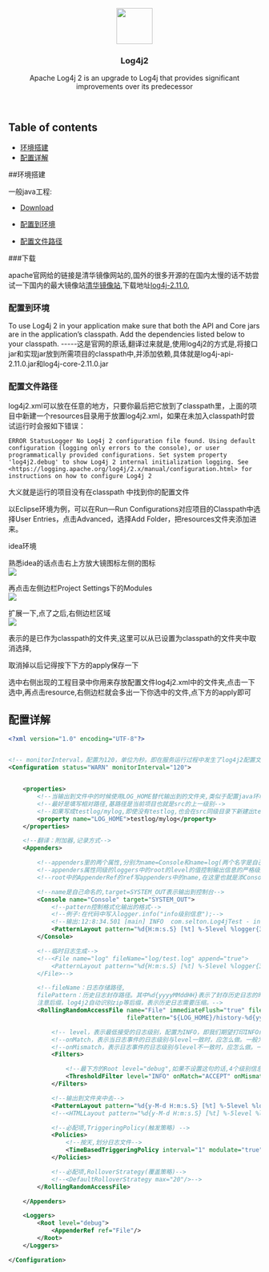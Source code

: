 <p align="center">
  <a href="http://www.cnblogs.com/selton/">
    <img src="https://files.cnblogs.com/files/selton/show.ico" alt="" width=72 height=72>
  </a>

  <h3 align="center">Log4j2</h3>

  <p align="center">
    Apache Log4j 2 is an upgrade to Log4j that provides significant improvements over its predecessor 
  </p>
</p>

<br>



## Table of contents

- [环境搭建](#环境搭建)
- [配置详解](#配置详解)



##环境搭建

一般java工程:

- [Download](#下载)

- [配置到环境](#配置到环境)

- [配置文件路径](#配置文件路径)

  

###下载

apache官网给的链接是清华镜像网站的,国外的很多开源的在国内太慢的话不妨尝试一下国内的最大镜像站[清华镜像站](https://mirrors.tuna.tsinghua.edu.cn/),下载地址[log4j-2.11.0](https://mirrors.tuna.tsinghua.edu.cn/apache/logging/log4j/2.11.0/apache-log4j-2.11.0-bin.zip),  



### 配置到环境  

To use Log4j 2 in your application make sure that both the API and Core jars are in the application’s classpath. Add the dependencies listed below to your classpath. -----这是官网的原话,翻译过来就是,使用log4j2的方式是,将接口jar和实现jar放到所需项目的classpath中,并添加依赖,具体就是log4j-api-2.11.0.jar和log4j-core-2.11.0.jar

### 配置文件路径  

log4j2.xml可以放在任意的地方，只要你最后把它放到了classpath里，上面的项目中新建一个resources目录用于放置log4j2.xml，如果在未加入classpath时尝试运行时会报如下错误：  

```
ERROR StatusLogger No Log4j 2 configuration file found. Using default configuration (logging only errors to the console), or user programmatically provided configurations. Set system property 'log4j2.debug' to show Log4j 2 internal initialization logging. See <https://logging.apache.org/log4j/2.x/manual/configuration.html> for instructions on how to configure Log4j 2   

```

大义就是运行的项目没有在classpath 中找到你的配置文件

以Eclipse环境为例，可以在Run—Run Configurations对应项目的Classpath中选择User Entries，点击Advanced，选择Add Folder，把resources文件夹添加进来。 



idea环境

熟悉idea的话点击右上方放大镜图标左侧的图标  
![](https://images2018.cnblogs.com/blog/1394862/201806/1394862-20180616215217477-1697213702.png)



再点击左侧边栏Project Settings下的Modules    
![](https://images2018.cnblogs.com/blog/1394862/201806/1394862-20180616215332359-324087624.png)  


扩展一下,点了之后,右侧边栏区域  
![](https://images2018.cnblogs.com/blog/1394862/201806/1394862-20180616215400976-1899710376.png)


表示的是已作为classpath的文件夹,这里可以从已设置为classpath的文件夹中取消选择, 

取消掉以后记得按下下方的apply保存一下   

选中右侧出现的工程目录中你用来存放配置文件log4j2.xml中的文件夹,点击一下选中,再点击resource,右侧边栏就会多出一下你选中的文件,点下方的apply即可   





## 配置详解  

```xml
<?xml version="1.0" encoding="UTF-8"?>


<!-- monitorInterval，配置为120，单位为秒。即在服务运行过程中发生了log4j2配置文件的修改，log4j2能够在monitorInterval时间范围重新加载配置，无需重启应用。-->
<Configuration status="WARN" monitorInterval="120">


    <properties>
        <!--当输出到文件中的时候使用LOG_HOME替代输出到的文件夹,类似于配置java环境的时候的JAVA_HOME的做法-->
        <!--最好是填写相对路径,基路径是当前项目也就是src的上一级别-->
        <!--如果写成testlog/mylog,即使没有testlog,也会在src同级目录下新建出testlog文件夹以及其下的mylog文件夹-->
        <property name="LOG_HOME">testlog/mylog</property>
    </properties>

    <!--翻译：附加器,记录方式-->
    <Appenders>

        <!--appenders里的两个属性,分别为name=Console和name=log(两个名字是自己起的)-->
        <!--appenders属性同级的loggers中的root的level的值控制输出信息的严格级别,一般是info-->
        <!--root中的AppenderRef的ref写appenders中的name,在这里也就是添Console或log-->

        <!--name是自己命名的,target=SYSTEM_OUT表示输出到控制台-->
        <Console name="Console" target="SYSTEM_OUT">
            <!--pattern控制格式化输出的格式-->
            <!--例子:在代码中写入logger.info("info级别信息");-->
            <!--输出:12:8:34.501 [main] INFO  com.selton.Log4jTest - info级别信息-->
            <PatternLayout pattern="%d{H:m:s.S} [%t] %-5level %logger{36} - %msg%n"/>
        </Console>

        <!--临时日志生成-->
        <!--<File name="log" fileName="log/test.log" append="true">
            <PatternLayout pattern="%d{H:m:s.S} [%t] %-5level %logger{36} - %msg%n"/>
        </File>-->

        <!--fileName：日志存储路径,
        filePattern：历史日志封存路径。其中%d{yyyyMMddHH}表示了封存历史日志的时间单位（目前单位为小时，yyyy表示年，MM表示月，dd表示天，HH表示小时，mm表示分钟，ss表示秒，SS表示毫秒）。
        注意后缀，log4j2自动识别zip等后缀，表示历史日志需要压缩。-->
        <RollingRandomAccessFile name="File" immediateFlush="true" fileName="${LOG_HOME}/today.log"
                                 filePattern="${LOG_HOME}/history-%d{yyyy-MM-dd}.log">

            <!-- level，表示最低接受的日志级别，配置为INFO，即我们期望打印INFO级别以上的日志。-->
            <!--onMatch，表示当日志事件的日志级别与level一致时，应怎么做。一般为ACCEPT，表示接受。-->
            <!--onMismatch，表示日志事件的日志级别与level不一致时，应怎么做。一般为DENY，表示拒绝。也可以为NEUTRAL表示中立。-->
            <Filters>

                <!--最下方的Root level="debug",如果不设置这句的话,4个级别信息都会打印,设置后,就会只打印INFO以及之上-->
                <ThresholdFilter level="INFO" onMatch="ACCEPT" onMismatch="DENY"/>
            </Filters>

            <!--输出到文件夹中去-->
            <PatternLayout pattern="%d{y-M-d H:m:s.S} [%t] %-5level %logger{36} - %msg%n" />
            <!--<HTMLLayout pattern="%d{y-M-d H:m:s.S} [%t] %-5level %logger{36} - %msg%n" />-->

            <!--必配项,TriggeringPolicy(触发策略) -->
            <Policies>
                <!--按天,划分日志文件-->
                <TimeBasedTriggeringPolicy interval="1" modulate="true" />
            </Policies>

            <!--必配项,RolloverStrategy(覆盖策略)-->
            <!--<DefaultRolloverStrategy max="20"/>-->
        </RollingRandomAccessFile>

    </Appenders>

    <Loggers>
        <Root level="debug">
            <AppenderRef ref="File"/>
        </Root>
    </Loggers>

</Configuration>

```